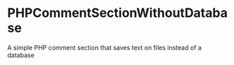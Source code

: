 # PHPCommentSectionWithoutDatabase
A simple PHP comment section that saves text on files instead of a database
